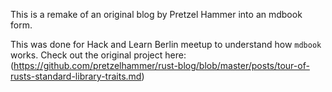 This is a remake of an original blog by Pretzel Hammer into an mdbook form.

This was done for Hack and Learn Berlin meetup to understand how `mdbook` works.
Check out the original project here: (https://github.com/pretzelhammer/rust-blog/blob/master/posts/tour-of-rusts-standard-library-traits.md)
